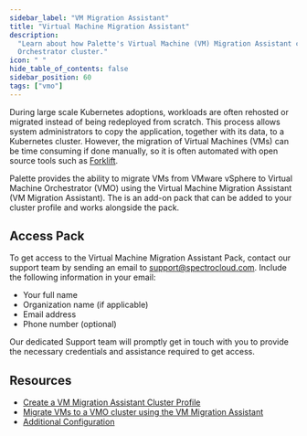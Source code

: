 ```yaml
---
sidebar_label: "VM Migration Assistant"
title: "Virtual Machine Migration Assistant"
description:
  "Learn about how Palette's Virtual Machine (VM) Migration Assistant can be used to migrate VMs to your Virtual Machine
  Orchestrator cluster."
icon: " "
hide_table_of_contents: false
sidebar_position: 60
tags: ["vmo"]
---
```


During large scale Kubernetes adoptions, workloads are often rehosted or migrated instead of being redeployed from
scratch. This process allows system administrators to copy the application, together with its data, to a Kubernetes
cluster. However, the migration of Virtual Machines (VMs) can be time consuming if done manually, so it is often automated with open source
tools such as [Forklift](https://github.com/kubev2v/forklift).

<!-- prettier-ignore-start -->

Palette provides the ability to migrate VMs from VMware vSphere to Virtual Machine Orchestrator (VMO) using the Virtual Machine Migration Assistant (VM Migration Assistant).
The <VersionedLink text="VM Migration Assistant" url="/integrations/packs/?pack=vm-migration-assistant-pack"/> is an
add-on pack that can be added to your cluster profile and works alongside the
<VersionedLink text="VMO" url="/integrations/packs/?pack=virtual-machine-orchestrator" /> pack.

<!-- prettier-ignore-end -->

## Access Pack

To get access to the Virtual Machine Migration Assistant Pack, contact our support team by sending an email to
support@spectrocloud.com. Include the following information in your email:

- Your full name
- Organization name (if applicable)
- Email address
- Phone number (optional)

Our dedicated Support team will promptly get in touch with you to provide the necessary credentials and assistance
required to get access.

## Resources

- [Create a VM Migration Assistant Cluster Profile](./create-vm-migration-assistant-profile.md)
- [Migrate VMs to a VMO cluster using the VM Migration Assistant](./migrate-vms-vmo-cluster.md)
- [Additional Configuration](./additional-configuration.md)
